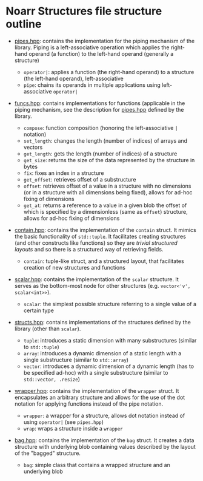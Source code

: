 # Noarr Structures file structure outline

- [pipes.hpp](pipes.hpp): contains the implementation for the piping mechanism of the library. Piping is a left-associative operation which applies the right-hand operand (a function) to the left-hand operand (generally a structure)

  - `operator|`: applies a function (the right-hand operand) to a structure (the left-hand operand), left-associative
  - `pipe`: chains its operands in multiple applications using left-associative `operator|`

- [funcs.hpp](funcs.hpp): contains implementations for functions (applicable in the piping mechanism, see the description for [pipes.hpp](pipes.hpp) defined by the library.

  - `compose`: function composition (honoring the left-associative `|` notation)
  - `set_length`: changes the length (number of indices) of arrays and vectors
  - `get_length`: gets the length (number of indices) of a structure
  - `get_size`: returns the size of the data represented by the structure in bytes
  - `fix`: fixes an index in a structure
  - `get_offset`: retrieves offset of a substructure 
  - `offset`: retrieves offset of a value in a structure with no dimensions (or in a structure with all dimensions being fixed), allows for ad-hoc fixing of dimensions
  - `get_at`: returns a reference to a value in a given blob the offset of which is specified by a dimensionless (same as `offset`) structure, allows for ad-hoc fixing of dimensions

- [contain.hpp](contain.hpp): contains the implementation of the `contain` struct. It mimics the basic functionality of `std::tuple`. It facilitates creating structures (and other constructs like functions) so they are *trivial structured layouts* and so there is a structured way of retrieving fields.

  - `contain`: tuple-like struct, and a structured layout, that facilitates creation of new structures and functions

- [scalar.hpp](scalar.hpp): contains the implementation of the `scalar` structure. It serves as the bottom-most node for other structures (e.g. `vector<'v', scalar<int>>`).

  - `scalar`: the simplest possible structure referring to a single value of a certain type

- [structs.hpp](structs.hpp): contains implementations of the structures defined by the library (other than `scalar`). 

  - `tuple`: introduces a static dimension with many substructures (similar to `std::tuple`)
  - `array`: introduces a dynamic dimension of a static length with a single substructure (similar to `std::array`)
  - `vector`: introduces a dynamic dimension of a dynamic length (has to be specified ad-hoc) with a single substructure (similar to `std::vector, .resize`)

- [wrapper.hpp](wrapper.hpp): contains the implementation of the `wrapper` struct. It encapsulates an arbitrary structure and allows for the use of the dot notation for applying functions instead of the pipe notation.

  - `wrapper`: a wrapper for a structure, allows dot notation instead of using `operator|` (see `pipes.hpp`)
  - `wrap`: wraps a structure inside a `wrapper`

- [bag.hpp](bag.hpp): contains the implementation of the `bag` struct. It creates a data structure with underlying blob containing values described by the layout of the "bagged" structure.

  - `bag`: simple class that contains a wrapped structure and an underlying blob
